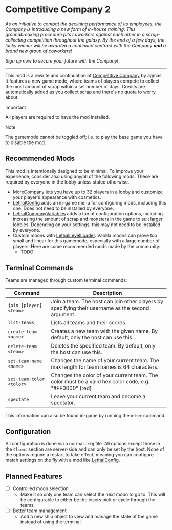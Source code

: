 ﻿# Competitive Company 2

_As an initiative to combat the declining performance of its employees, the Company is introducing a new form of in-house training. This groundbreaking procedure pits coworkers against each other in a scrap-collecting competition throughout the galaxy. By the end of a few days, the lucky winner will be awarded a continued contract with the Company **and** a brand new group of coworkers!_

_Sign up now to secure your future with the Company!_

---

This mod is a rewrite and continuation of [Competitive Company](https://thunderstore.io/c/lethal-company/p/agmas/CompetitiveCompany/) by agmas.
It features a new game mode, where teams of players compete to collect the most amount of scrap within a set number of days. Credits are automatically added as you collect scrap and there's no quota to worry about.

> [!IMPORTANT]
> All players are required to have the mod installed.

> [!NOTE]
> The gamemode cannot be toggled off; i.e. to play the base game you have to disable the mod.

## Recommended Mods

This mod is intentionally designed to be minimal. To improve your experience, consider also using any/all of the following mods. These are required by everyone in the lobby unless stated otherwise.

- [MoreCompany](https://thunderstore.io/package/notnotnotswipez/MoreCompany/) lets you have up to 32 players in a lobby and customize your player's appearance with cosmetics.
- [LethalConfig](https://thunderstore.io/package/lethal-company/p/LethalConfig/) adds an in-game menu for configuring mods, including this one. Does not need to be installed by everyone.
- [LethalCompanyVariables](https://thunderstore.io/c/lethal-company/p/AMRV/LethalCompanyVariables/) adds a ton of configuration options, including increasing the amount of scrap and monsters in the game to suit larger lobbies. Depending on your settings, this may not need to be installed by everyone.
- Custom moons with [LethalLevelLoader](https://thunderstore.io/package/lethal-company/p/LethalLevelLoader/). Vanilla moons can prove too small and linear for this gamemode, especially with a large number of players. Here are some recommended mods made by the community:
  - TODO

## Terminal Commands

Teams are managed through custom terminal commands:

| Command                  | Description                                                                                            |
| ------------------------ | ------------------------------------------------------------------------------------------------------ |
| `join [player] <team>`   | Join a team. The host can join other players by specifying their username as the second argument.      |
| `list-teams`             | Lists all teams and their scores.                                                                      |
| `create-team <name>`     | Creates a new team with the given name. By default, only the host can use this.                        |
| `delete-team <team>`     | Deletes the specified team. By default, only the host can use this.                                    |
| `set-team-name <name>`   | Changes the name of your current team. The max length for team names is 64 characters.                 |
| `set-team-color <color>` | Changes the color of your current team. The color must be a valid hex color code, e.g. "#FF0000" (red) |
| `spectate`               | Leave your current team and become a spectator.                                                        |

This information can also be found in-game by running the `other` command.

## Configuration

All configuration is done via a normal `.cfg` file. All options except those in the `Client` section are server-side and can only be set by the host. None of the options require a restart to take effect, meaning you can configure match settings on the fly with a mod like [LethalConfig](https://thunderstore.io/package/lethal-company/p/LethalConfig/).

## Planned Features

- [ ] Controlled moon selection
  - Make it so only one team can select the next moon to go to. This will be configurable to either be the losers pick or cycle through the teams.
- [ ] Better team management
  - Add a new ship object to view and manage the state of the game instead of using the terminal.

